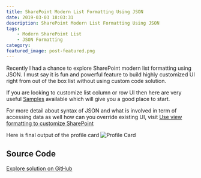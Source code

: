 ```yaml
---
title: SharePoint Modern List Formatting Using JSON
date: 2019-03-03 18:03:31
description: SharePoint Modern List Formatting Using JSON
tags:
    - Modern SharePoint List
    - JSON Formatting
category:
featured_image: post-featured.png
---
```


Recently I had a chance to explore SharePoint modern list formatting using JSON. I must say it is fun and powerful feature to build highly customized UI right from out of the box list without using custom code solution.

If you are looking to customize list column or row UI then here are very useful [Samples](https://github.com/SharePoint/sp-dev-list-formatting) available which will give you a good place to start.

For more detail about syntax of JSON and what is involved in term of accessing data as well how can you override existing UI, visit [Use view formatting to customize SharePoint](https://docs.microsoft.com/en-us/sharepoint/dev/declarative-customization/view-formatting)


<script src="https://gist.github.com/ejazhussain/f9a686f230715b08763b5b294f4ff033.js"></script>

Here is final output of the profile card
![Profile Card](profile-card.png)


## Source Code

<a href="https://github.com/ejazhussain/List-Json-Formatting/tree/master/profile-card" class="is-primary button is-medium github">
    <span class="icon is-medium">
      <i class="fab fa-github"></i>
    </span>
    <span>Explore solution on GitHub</span>
  </a>
